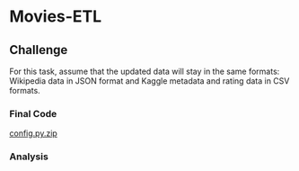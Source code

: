 # Movies-ETL

## Challenge
For this task, assume that the updated data will stay in the same formats: Wikipedia data in JSON format and Kaggle metadata and rating data in CSV formats.

### Final Code
[config.py.zip](https://github.com/efuen0077/Movies-ETL/files/4572613/config.py.zip)

### Analysis

